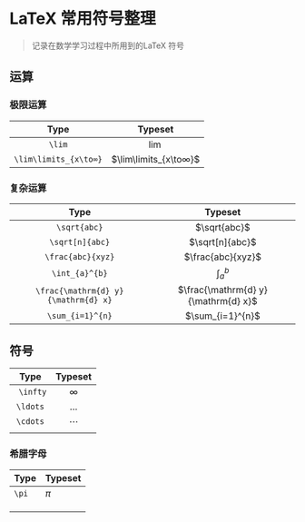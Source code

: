 # LaTeX 常用符号整理

> 记录在数学学习过程中所用到的LaTeX 符号

## 运算

### 极限运算

| Type   | Typeset |
| :----: | :-----: |
| `\lim` | $\lim$  |
|`\lim\limits_{x\to∞}`|$\lim\limits_{x\to∞}$|

### 复杂运算

|                Type                 |               Typeset               |
| :---------------------------------: | :---------------------------------: |
|            `\sqrt{abc}`             |            $\sqrt{abc}$             |
|           `\sqrt[n]{abc}`           |           $\sqrt[n]{abc}$           |
|          `\frac{abc}{xyz}`          |          $\frac{abc}{xyz}$          |
|           `\int_{a}^{b}`            |           $\int_{a}^{b}$            |
| `\frac{\mathrm{d} y}{\mathrm{d} x}` | $\frac{\mathrm{d} y}{\mathrm{d} x}$ |
|          `\sum_{i=1}^{n}`           |          $\sum_{i=1}^{n}$           |

## 符号



|   Type    | Typeset  |
| :-------: | :------: |
| ` \infty` | $\infty$ |
| `\ldots`  | $\ldots$ |
| `\cdots`  | $\cdots$ |
|           |          |



### 希腊字母

| Type  | Typeset |
| ----- | ------- |
| `\pi` | $\pi$   |
|       |         |
|       |         |
|       |         |


